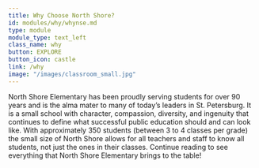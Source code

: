 ```yaml
---
title: Why Choose North Shore?
id: modules/why/whynse.md
type: module
module_type: text_left
class_name: why
button: EXPLORE
button_icon: castle
link: /why
image: "/images/classroom_small.jpg"
---
```

North Shore Elementary has been proudly serving students for over 90 years and is the alma mater to many of today’s leaders in St. Petersburg.  It is a small school with character, compassion, diversity, and ingenuity that continues to define what successful public education should and can look like.  With approximately 350 students (between 3 to 4 classes per grade) the small size of North Shore allows for all teachers and staff to know all students, not just the ones in their classes.  Continue reading to see everything that North Shore Elementary brings to the table!